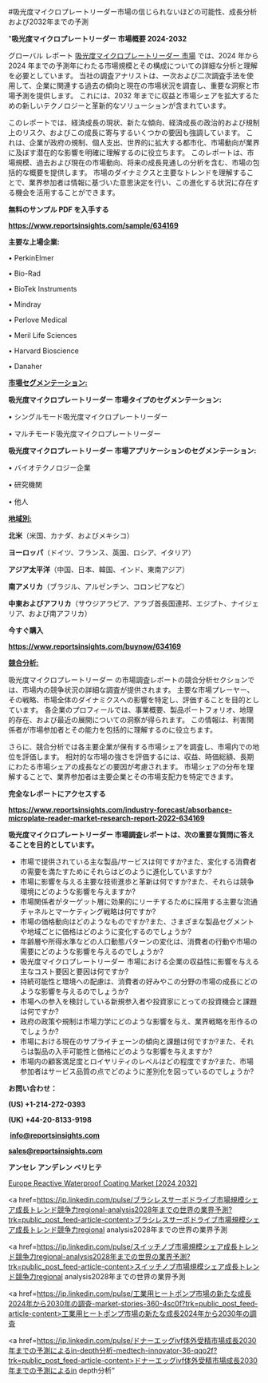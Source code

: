 #吸光度マイクロプレートリーダー市場の信じられないほどの可能性、成長分析および2032年までの予測

"<strong>吸光度マイクロプレートリーダー 市場概要 2024-2032</strong>

グローバル レポート <a href=https://www.reportsinsights.com/sample/634169>吸光度マイクロプレートリーダー 市場</a> では、2024 年から 2024 年までの予測年にわたる市場規模とその構成についての詳細な分析と理解を必要としています。 当社の調査アナリストは、一次および二次調査手法を使用して、企業に関連する過去の傾向と現在の市場状況を調査し、重要な洞察と市場予測を提供します。 これには、2032 年までに収益と市場シェアを拡大​​するための新しいテクノロジーと革新的なソリューションが含まれています。

このレポートでは、経済成長の現状、新たな傾向、経済成長の政治的および規制上のリスク、およびこの成長に寄与するいくつかの要因も強調しています。 これは、企業が政府の規制、個人支出、世界的に拡大する都市化、市場動向が業界に及ぼす潜在的な影響を明確に理解するのに役立ちます。 このレポートは、市場規模、過去および現在の市場動向、将来の成長見通しの分析を含む、市場の包括的な概要を提供します。 市場のダイナミクスと主要なトレンドを理解することで、業界参加者は情報に基づいた意思決定を行い、この進化する状況に存在する機会を活用することができます。

<strong><b>無料のサンプル PDF を入手する</b></strong>

<a href=https://www.reportsinsights.com/sample/634169><strong><u>https://www.reportsinsights.com/sample/634169</u></strong></a>

<strong>主要な上場企業:</strong>

• PerkinElmer

• Bio-Rad

• BioTek Instruments

• Mindray

• Perlove Medical

• Meril Life Sciences

• Harvard Bioscience

• Danaher

<strong><u>市場セグメンテーション</u></strong><strong><u>:</u></strong>

<strong>吸光度マイクロプレートリーダー 市場タイプのセグメンテーション:</strong>

• シングルモード吸光度マイクロプレートリーダー

• マルチモード吸光度マイクロプレートリーダー

<strong>吸光度マイクロプレートリーダー 市場アプリケーションのセグメンテーション:</strong>

• バイオテクノロジー企業

• 研究機関

• 他人

<strong><u>地域別</u></strong><strong><u>:</u></strong>

<strong>北米</strong>（米国、カナダ、およびメキシコ）

<strong>ヨーロッパ</strong>（ドイツ、フランス、英国、ロシア、イタリア）

<strong>アジア太平洋</strong>（中国、日本、韓国、インド、東南アジア）

<strong>南アメリカ</strong>（ブラジル、アルゼンチン、コロンビアなど）

<strong>中東およびアフリカ</strong>（サウジアラビア、アラブ首長国連邦、エジプト、ナイジェリア、および南アフリカ）

<strong>今すぐ購入</strong>

<a href=https://www.reportsinsights.com/buynow/634169><strong><u>https://www.reportsinsights.com/buynow/634169</u></strong></a>

<strong><u>競合分析:</u></strong>

吸光度マイクロプレートリーダー の市場調査レポートの競合分析セクションでは、市場内の競争状況の詳細な調査が提供されます。 主要な市場プレーヤー、その戦略、市場全体のダイナミクスへの影響を特定し、評価することを目的としています。 各企業のプロフィールでは、事業概要、製品ポートフォリオ、地理的存在、および最近の展開についての洞察が得られます。 この情報は、利害関係者が市場参加者とその能力を包括的に理解するのに役立ちます。

さらに、競合分析では各主要企業が保有する市場シェアを調査し、市場内での地位を評価します。 相対的な市場の強さを評価するには、収益、時価総額、長期にわたる市場シェアの成長などの要因が考慮されます。 市場シェアの分布を理解することで、業界参加者は主要企業とその市場支配力を特定できます。

<strong>完全なレポートにアクセスする</strong>

<a href=https://www.reportsinsights.com/industry-forecast/absorbance-microplate-reader-market-research-report-2022-634169><strong><u><b>https://www.reportsinsights.com/industry-forecast/absorbance-microplate-reader-market-research-report-2022-634169</b></u></strong></a>

<strong><b>吸光度マイクロプレートリーダー 市場調査レポートは、次の重要な質問に答えることを目的としています。</b></strong>
<ul>
  <li>市場で提供されている主な製品/サービスは何ですか?また、変化する消費者の需要を満たすためにそれらはどのように進化していますか?</li>
  <li>市場に影響を与える主要な技術進歩と革新は何ですか?また、それらは競争環境にどのような影響を与えますか?</li>
  <li>市場関係者がターゲット層に効果的にリーチするために採用する主要な流通チャネルとマーケティング戦略は何ですか?</li>
  <li>市場の価格動向はどのようなものですか?また、さまざまな製品セグメントや地域ごとに価格はどのように変化するのでしょうか?</li>
  <li>年齢層や所得水準などの人口動態パターンの変化は、消費者の行動や市場の需要にどのような影響を与えるのでしょうか?</li>
  <li>吸光度マイクロプレートリーダー 市場における企業の収益性に影響を与える主なコスト要因と要因は何ですか?</li>
  <li>持続可能性と環境への配慮は、消費者の好みやこの分野の市場の成長にどのような影響を与えるのでしょうか?</li>
  <li>市場への参入を検討している新規参入者や投資家にとっての投資機会と課題は何ですか?</li>
  <li>政府の政策や規制は市場力学にどのような影響を与え、業界戦略を形作るのでしょうか?</li>
  <li>市場における現在のサプライチェーンの傾向と課題は何ですか?また、それらは製品の入手可能性と価格にどのような影響を与えますか?</li>
  <li>市場内の顧客満足度とロイヤリティのレベルはどの程度ですか?また、市場参加者はサービス品質の点でどのように差別化を図っているのでしょうか?</li>
</ul>
<strong>お問い合わせ：</strong>

<strong>(US) +1-214-272-0393</strong>

<strong>(UK) +44-20-8133-9198</strong>

<strong> </strong><a href=info@reportsinsights.com><strong><u>info@reportsinsights.com</u></strong></a>

<a href=sales@reportsinsights.com><strong><u>sales@reportsinsights.com</u></strong></a>

<strong>アンセレ アンデレン ベリヒテ</strong>

<a href=https://www.linkedin.com/pulse/europe-reactive-waterproof-coating-markets-tdpmf/>Europe Reactive Waterproof Coating Market [2024 2032]</a>

<a href=https://jp.linkedin.com/pulse/ブラシレスサーボドライブ市場規模シェア成長トレンド競争力regional-analysis2028年までの世界の業界予測?trk=public_post_feed-article-content>ブラシレスサーボドライブ市場規模シェア成長トレンド競争力regional analysis2028年までの世界の業界予測</a>

<a href=https://jp.linkedin.com/pulse/スイッチノブ市場規模シェア成長トレンド競争力regional-analysis2028年までの世界の業界予測?trk=public_post_feed-article-content>スイッチノブ市場規模シェア成長トレンド競争力regional analysis2028年までの世界の業界予測</a>

<a href=https://jp.linkedin.com/pulse/工業用ヒートポンプ市場の新たな成長2024年から2030年の調査-market-stories-360-4sc0f?trk=public_post_feed-article-content>工業用ヒートポンプ市場の新たな成長2024年から2030年の調査</a>

<a href=https://jp.linkedin.com/pulse/ドナーエッグivf体外受精市場成長2030年までの予測によるin-depth分析-medtech-innovator-36-qqo2f?trk=public_post_feed-article-content>ドナーエッグivf体外受精市場成長2030年までの予測によるin depth分析</a>"
